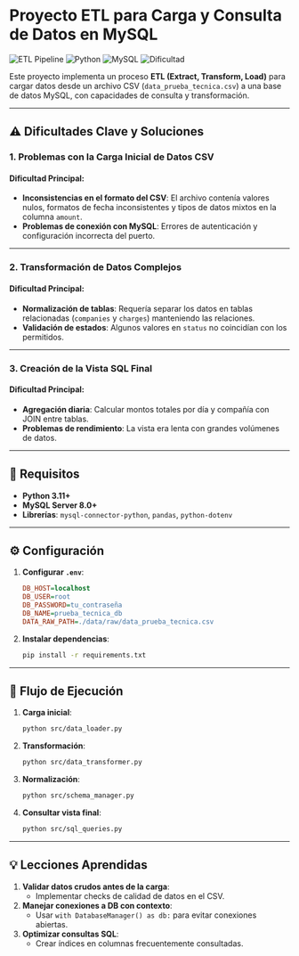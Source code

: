 # **Proyecto ETL para Carga y Consulta de Datos en MySQL**

![ETL Pipeline](https://img.shields.io/badge/ETL-Pipeline-blue) 
![Python](https://img.shields.io/badge/Python-3.11%2B-green)
![MySQL](https://img.shields.io/badge/MySQL-8.0%2B-orange)
![Dificultad](https://img.shields.io/badge/Dificultad-Intermedio-yellow)

Este proyecto implementa un proceso **ETL (Extract, Transform, Load)** para cargar datos desde un archivo CSV (`data_prueba_tecnica.csv`) a una base de datos MySQL, con capacidades de consulta y transformación.

---

## **⚠️ Dificultades Clave y Soluciones**

### **1. Problemas con la Carga Inicial de Datos CSV**
#### **Dificultad Principal**:
- **Inconsistencias en el formato del CSV**: El archivo contenía valores nulos, formatos de fecha inconsistentes y tipos de datos mixtos en la columna `amount`.
- **Problemas de conexión con MySQL**: Errores de autenticación y configuración incorrecta del puerto.


---

### **2. Transformación de Datos Complejos**
#### **Dificultad Principal**:
- **Normalización de tablas**: Requería separar los datos en tablas relacionadas (`companies` y `charges`) manteniendo las relaciones.
- **Validación de estados**: Algunos valores en `status` no coincidían con los permitidos.


---

### **3. Creación de la Vista SQL Final**
#### **Dificultad Principal**:
- **Agregación diaria**: Calcular montos totales por día y compañía con JOIN entre tablas.
- **Problemas de rendimiento**: La vista era lenta con grandes volúmenes de datos.


---

## **📌 Requisitos**
- **Python 3.11+**
- **MySQL Server 8.0+**
- **Librerías**: `mysql-connector-python`, `pandas`, `python-dotenv`

---

## **⚙️ Configuración**
1. **Configurar `.env`**:
   ```ini
   DB_HOST=localhost
   DB_USER=root
   DB_PASSWORD=tu_contraseña
   DB_NAME=prueba_tecnica_db
   DATA_RAW_PATH=./data/raw/data_prueba_tecnica.csv
   ```

2. **Instalar dependencias**:
   ```bash
   pip install -r requirements.txt
   ```

---

## **🚀 Flujo de Ejecución**
1. **Carga inicial**:
   ```bash
   python src/data_loader.py
   ```

2. **Transformación**:
   ```bash
   python src/data_transformer.py
   ```

3. **Normalización**:
   ```bash
   python src/schema_manager.py
   ```

4. **Consultar vista final**:
   ```bash
   python src/sql_queries.py
   ```


---

## **💡 Lecciones Aprendidas**
1. **Validar datos crudos antes de la carga**:
   - Implementar checks de calidad de datos en el CSV.
2. **Manejar conexiones a DB con contexto**:
   - Usar `with DatabaseManager() as db:` para evitar conexiones abiertas.
3. **Optimizar consultas SQL**:
   - Crear índices en columnas frecuentemente consultadas.
